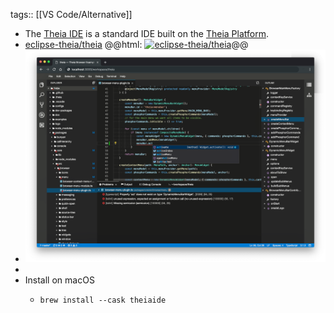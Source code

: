 tags:: [[VS Code/Alternative]]

- The [Theia IDE](https://theia-ide.org/#theiaide) is a standard IDE built on the [Theia Platform](https://theia-ide.org/).
- [eclipse-theia/theia](https://github.com/eclipse-theia/theia)
  @@html: <a href="https://github.com/eclipse-theia/theia/"><img src="https://github-readme-stats-astronomer.vercel.app/api/pin/?username=eclipse-theia&repo=theia&theme=tokyonight" alt="eclipse-theia/theia"/></a>@@
- ![Theia IDE Demo](https://raw.githubusercontent.com/eclipse-theia/theia/master/doc/images/theia-screenshot.png)
-
- Install on macOS
	- ```shell
	  brew install --cask theiaide
	  ```